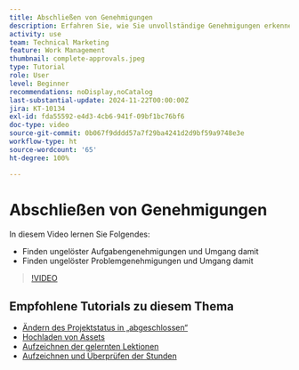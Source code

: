 ```yaml
---
title: Abschließen von Genehmigungen
description: Erfahren Sie, wie Sie unvollständige Genehmigungen erkennen und lösen, damit Sie Ihr Projekt abschließen können.
activity: use
team: Technical Marketing
feature: Work Management
thumbnail: complete-approvals.jpeg
type: Tutorial
role: User
level: Beginner
recommendations: noDisplay,noCatalog
last-substantial-update: 2024-11-22T00:00:00Z
jira: KT-10134
exl-id: fda55592-e4d3-4cb6-941f-09bf1bc76bf6
doc-type: video
source-git-commit: 0b067f9dddd57a7f29ba4241d2d9bf59a9748e3e
workflow-type: ht
source-wordcount: '65'
ht-degree: 100%

---
```


# Abschließen von Genehmigungen

In diesem Video lernen Sie Folgendes:

* Finden ungelöster Aufgabengenehmigungen und Umgang damit
* Finden ungelöster Problemgenehmigungen und Umgang damit

>[!VIDEO](https://video.tv.adobe.com/v/3439422/?quality=12&learn=on)

## Empfohlene Tutorials zu diesem Thema

* [Ändern des Projektstatus in „abgeschlossen“](/help/manage-work/projects/change-the-project-status.md)
* [Hochladen von Assets](/help/manage-work/close-a-project/upload-assets.md)
* [Aufzeichnen der gelernten Lektionen](/help/manage-work/close-a-project/lessons-learned-from-closing-a-project.md)
* [Aufzeichnen und Überprüfen der Stunden](/help/manage-work/close-a-project/log-and-review-hours.md)

